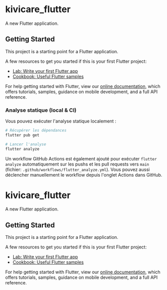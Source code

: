 # kivicare_flutter
A new Flutter application.

## Getting Started

This project is a starting point for a Flutter application.

A few resources to get you started if this is your first Flutter project:

- [Lab: Write your first Flutter app](https://flutter.dev/docs/get-started/codelab)
- [Cookbook: Useful Flutter samples](https://flutter.dev/docs/cookbook)

For help getting started with Flutter, view our
[online documentation](https://flutter.dev/docs), which offers tutorials,
samples, guidance on mobile development, and a full API reference.

### Analyse statique (local & CI)

Vous pouvez exécuter l'analyse statique localement :

```bash
# Récupérer les dépendances
flutter pub get

# Lancer l'analyse
flutter analyze
```

Un workflow GitHub Actions est également ajouté pour exécuter `flutter analyze` automatiquement sur les pushs et les pull requests vers `main` (fichier: `.github/workflows/flutter_analyze.yml`). Vous pouvez aussi déclencher manuellement le workflow depuis l'onglet Actions dans GitHub.


# kivicare_flutter

A new Flutter application.

## Getting Started

This project is a starting point for a Flutter application.

A few resources to get you started if this is your first Flutter project:

- [Lab: Write your first Flutter app](https://flutter.dev/docs/get-started/codelab)
- [Cookbook: Useful Flutter samples](https://flutter.dev/docs/cookbook)

For help getting started with Flutter, view our
[online documentation](https://flutter.dev/docs), which offers tutorials,
samples, guidance on mobile development, and a full API reference.

